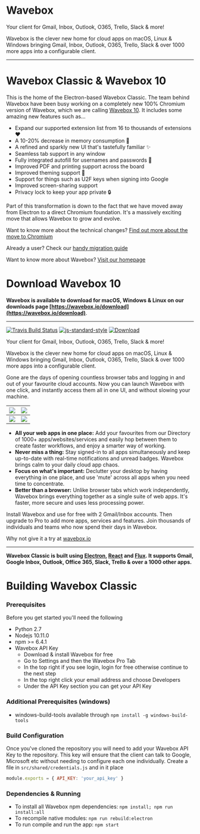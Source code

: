 # Wavebox

Your client for Gmail, Inbox, Outlook, O365, Trello, Slack & more!

Wavebox is the clever new home for cloud apps on macOS, Linux & Windows bringing Gmail, Inbox, Outlook, O365, Trello, Slack & over 1000 more apps into a configurable client.

---

# Wavebox Classic & Wavebox 10

This is the home of the Electron-based Wavebox Classic. The team behind Wavebox have been busy working on a completely new 100% Chromium version of Wavebox, which we are calling [Wavebox 10](https://wavebox.io/download). It includes some amazing new features such as...

* Expand our supported extension list from 16 to thousands of extensions ❤️
* A 10-20% decrease in memory consumption 💨
* A refined and sparkly new UI that's tastefully familiar ✨
* Seamless tab support in any window
* Fully integrated autofill for usernames and passwords 🤖
* Improved PDF and printing support across the board
* Improved theming support 🎨
* Support for things such as U2F keys when signing into Google
* Improved screen-sharing support
* Privacy lock to keep your app private 🔒

Part of this transformation is down to the fact that we have moved away from Electron to a direct Chromium foundation. It's a massively exciting move that allows Wavebox to grow and evolve.

Want to know more about the technical changes? [Find out more about the move to Chromium](https://blog.wavebox.io/wavebox-is-evolving-electron-chromium/)

Already a user? Check our [handy migration guide](https://blog.wavebox.io/wavebox-10-migration-wizard-for-pro-users/)

Want to know more about Wavebox? [Visit our homepage](https://wavebox.io/)

# Download Wavebox 10

**Wavebox is available to download for macOS, Windows & Linux on our downloads page [https://wavebox.io/download](https://wavebox.io/download)**.

---


[![Travis Build Status](https://img.shields.io/travis/wavebox/waveboxapp/master.svg)](http://travis-ci.org/wavebox/waveboxapp)
[![js-standard-style](https://img.shields.io/badge/code%20style-standard-brightgreen.svg)](http://standardjs.com/)
[![Download](https://img.shields.io/badge/downloads-wavebox.io-blue.svg)](https://wavebox.io/download/)

Your client for Gmail, Inbox, Outlook, O365, Trello, Slack & more!

Wavebox is the clever new home for cloud apps on macOS, Linux & Windows bringing Gmail, Inbox, Outlook, O365, Trello, Slack & over 1000 more apps into a configurable client.

Gone are the days of opening countless browser tabs and logging in and out of your favourite cloud accounts. Now you can launch Wavebox with one click, and instantly access them all in one UI, and without slowing your machine.

| [![](https://raw.githubusercontent.com/wavebox/waveboxapp/master/.github/screenshot_001.png)](https://raw.githubusercontent.com/wavebox/waveboxapp/master/.github/screenshot_001.png)  | [![](https://raw.githubusercontent.com/wavebox/waveboxapp/master/.github/screenshot_002.png)](https://raw.githubusercontent.com/wavebox/waveboxapp/master/.github/screenshot_002.png) |
|:---:|:---:|
| [![](https://raw.githubusercontent.com/wavebox/waveboxapp/master/.github/screenshot_003.png)](https://raw.githubusercontent.com/wavebox/waveboxapp/master/.github/screenshot_003.png)  | [![](https://raw.githubusercontent.com/wavebox/waveboxapp/master/.github/screenshot_004.png)](https://raw.githubusercontent.com/wavebox/waveboxapp/master/.github/screenshot_004.png) |

- **All your web apps in one place:** Add your favourites from our Directory of 1000+ apps/websites/services and easily hop between them to create faster workflows, and enjoy a smarter way of working.
- **Never miss a thing:** Stay signed-in to all apps simultaneously and keep up-to-date with real-time notifications and unread badges. Wavebox brings calm to your daily cloud app chaos.
- **Focus on what's important:** Declutter your desktop by having everything in one place, and use 'mute' across all apps when you need time to concentrate.
- **Better than a browser:** Unlike browser tabs which work independently, Wavebox brings everything together as a single suite of web apps. It's faster, more secure and uses less processing power.

Install Wavebox and use for free with 2 Gmail/Inbox accounts. Then upgrade to Pro to add more apps, services and features. Join thousands of individuals and teams who now spend their days in Wavebox.

Why not give it a try at [wavebox.io](https://wavebox.io)

---

**Wavebox Classic is built using [Electron](https://github.com/atom/electron), [React](https://facebook.github.io/react/) and [Flux](https://facebook.github.io/flux/). It supports Gmail, Google Inbox, Outlook, Office 365, Slack, Trello & over a 1000 other apps.**

# Building Wavebox Classic

### Prerequisites
Before you get started you'll need the following

* Python 2.7
* Nodejs 10.11.0
* npm >= 6.4.1
* Wavebox API Key
  * Download & install Wavebox for free
  * Go to Settings and then the Wavebox Pro Tab
  * In the top right if you see login, login for free otherwise continue to the next step
  * In the top right click your email address and choose Developers
  * Under the API Key section you can get your API Key

### Additional Prerequisites (windows)
* windows-build-tools available through `npm install -g windows-build-tools`

### Build Configuration
Once you've cloned the repository you will need to add your Wavebox API Key to the repository. This key will ensure that the client can talk to Google, Microsoft etc without needing to configure each one individually. Create a file in `src/shared/credentials.js` and in it place

```js
module.exports = { API_KEY: 'your_api_key' }
```

### Dependencies & Running
* To install all Wavebox npm dependencies: `npm install; npm run install:all`
* To recompile native modules: `npm run rebuild:electron`
* To run compile and run the app: `npm start`
